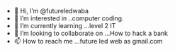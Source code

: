 - 👋 Hi, I’m @futureledwaba
- 👀 I’m interested in ..computer coding.
- 🌱 I’m currently learning ...level 2 IT
- 💞️ I’m looking to collaborate on ...How to hack a bank
- 📫 How to reach me ...future led web as gmail.com

<!---
futureledwaba/futureledwaba is a ✨ special ✨ repository because its `README.md` (this file) appears on your GitHub profile.
You can click the Preview link to take a look at your changes.
--->
